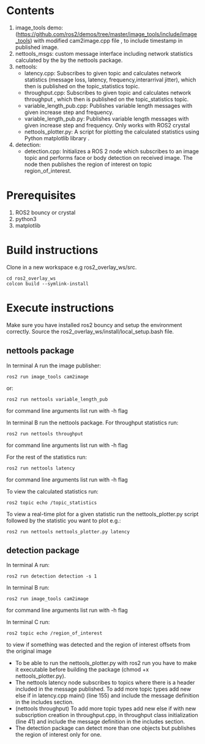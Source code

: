 # Contents
1. image_tools demo: (https://github.com/ros2/demos/tree/master/image_tools/include/image_tools) with modified cam2image.cpp file , to include timestamp in published image.
2. nettools_msgs: custom message interface including network statistics calculated by the  by the nettools package.
3. nettools:
    * latency.cpp: Subscribes to given topic and calculates network statistics (message loss, latency, frequency,interarrival jitter), which then is published on the topic_statistics topic.
    * throughput.cpp: Subscribes to given topic and calculates network throughput , which then is published on the topic_statistics topic.
    * variable_length_pub.cpp:  Publishes variable length messages with given increase step and frequency.
    * variable_length_pub.py:  Publishes variable length messages with given increase step and frequency. Only works with ROS2 crystal
    * nettools_plotter.py: A script for plotting the calculated statistics using Python matplotlib library .   
4. detection:
    * detection.cpp: Initializes a ROS 2 node which subscribes to an image topic and performs face or body detection on received image. The node then publishes the region of interest on topic region_of_interest.

# Prerequisites
1. ROS2 bouncy or crystal
2. python3
3. matplotlib

# Build instructions
Clone in a new workspace e.g ros2_overlay_ws/src.

```
cd ros2_overlay_ws
colcon build --symlink-install
```
# Execute instructions
Make sure you have installed ros2 bouncy and setup the environment correctly.
Source the ros2_overlay_ws/install/local_setup.bash file.

## nettools package

In terminal A run the image publisher:
```
ros2 run image_tools cam2image
```
or:
```
ros2 run nettools variable_length_pub
```
for command line arguments list run with -h flag

In terminal B run the nettools package.
For throughput statistics run:
```
ros2 run nettools throughput
```
for command line arguments list run with -h flag

For the rest of the statistics run:
```
ros2 run nettools latency
```
for command line arguments list run with -h flag

To view the calculated statistics run:
```
ros2 topic echo /topic_statistics
```

To view a real-time plot for a given statistic run the nettools_plotter.py script followed by the statistic you want to plot e.g.:
```
ros2 run nettools nettools_plotter.py latency
```
## detection package
In terminal A run:
```
ros2 run detection detection -s 1
```
In terminal B run:
```
ros2 run image_tools cam2image
```
for command line arguments list run with -h flag

In terminal C run:
```
ros2 topic echo /region_of_interest
```
to view if something was detected and the region of interest offsets from the original image


* To be able to run the nettools_plotter.py with ros2 run you have to make it executable before building the package (chmod +x nettools_plotter.py). <br />
* The nettools latency node subscribes to topics where there is a header included in the message published. To add more topic types add new else if in latency.cpp main() (line 155) and include the message definition in the includes section.  <br />
* (nettools throughput) To add more topic types add new else if with new subscription creation in throughput.cpp, in throughput class initialization (line 41) and include the message definition in the includes section.  <br />
* The detection package can detect more than one objects but publishes the region of interest only for one.
